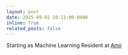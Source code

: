 ```yaml
---
layout: post
date: 2025-09-02 10:11:00-0400
inline: True
related_posts: false
---
```


Starting as Machine Learning Resident at [Amii](https://amii.ca)